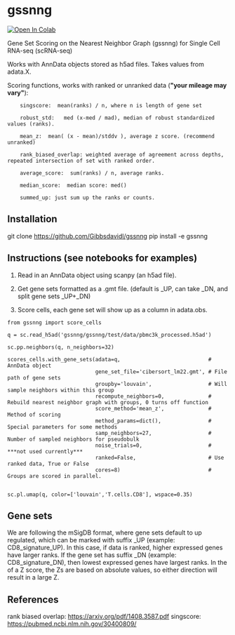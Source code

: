 # gssnng

[![Open In Colab](https://colab.research.google.com/assets/colab-badge.svg)](https://colab.research.google.com/github/Gibbsdavidl/gssnng/blob/main/notebooks/gssnng_quick_start.ipynb)


Gene Set Scoring on the Nearest Neighbor Graph (gssnng) for Single Cell RNA-seq (scRNA-seq)

Works with AnnData objects stored as h5ad files. Takes values from adata.X.

Scoring functions, works with ranked or unranked data (**"your mileage may vary"**):
```
    singscore:  mean(ranks) / n, where n is length of gene set
    
    robust_std:   med (x-med / mad), median of robust standardized values (ranks).
    
    mean_z:  mean( (x - mean)/stddv ), average z score. (recommend unranked)
    
    rank_biased_overlap: weighted average of agreement across depths, repeated intersection of set with ranked order.
    
    average_score:  sum(ranks) / n, average ranks.     
    
    median_score:  median score: med()
    
    summed_up: just sum up the ranks or counts.
```

## Installation

git clone https://github.com/Gibbsdavidl/gssnng
pip install -e gssnng

## Instructions (see notebooks for examples)

1. Read in an AnnData object using scanpy (an h5ad file).

2. Get gene sets formatted as a .gmt file. (default is _UP, can take _DN, and split gene sets _UP+_DN)

3. Score cells, each gene set will show up as a column in adata.obs.

```
from gssnng import score_cells

q = sc.read_h5ad('gssnng/gssnng/test/data/pbmc3k_processed.h5ad')

sc.pp.neighbors(q, n_neighbors=32)

scores_cells.with_gene_sets(adata=q,                            # AnnData object
                            gene_set_file='cibersort_lm22.gmt', # File path of gene sets
                            groupby='louvain',                  # Will sample neighbors within this group
                            recompute_neighbors=0,              # Rebuild nearest neighbor graph with groups, 0 turns off function
                            score_method='mean_z',              # Method of scoring
                            method_params=dict(),               # Special parameters for some methods 
                            samp_neighbors=27,                  # Number of sampled neighbors for pseudobulk
                            noise_trials=0,                     # ***not used currently***
                            ranked=False,                       # Use ranked data, True or False
                            cores=8)                            # Groups are scored in parallel.
    

sc.pl.umap(q, color=['louvain','T.cells.CD8'], wspace=0.35)
```

## Gene sets

We are following the mSigDB format, where gene sets default to up regulated, which can be marked with suffix _UP
(example: CD8_signature_UP).  In this case, if data is ranked, higher expressed genes have larger ranks. If the 
gene set has suffix _DN (example: CD8_signature_DN), then lowest expressed genes have largest ranks. In the 
of a Z score, the Zs are based on absolute values, so either direction will result in a large Z.

## References

rank biased overlap:  https://arxiv.org/pdf/1408.3587.pdf
singscore:  https://pubmed.ncbi.nlm.nih.gov/30400809/


